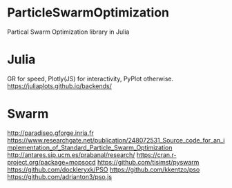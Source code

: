 # ParticleSwarmOptimization

Partical Swarm Optimization library in Julia

# Julia

GR for speed, Plotly(JS) for interactivity, PyPlot otherwise.
https://juliaplots.github.io/backends/

# Swarm
http://paradiseo.gforge.inria.fr
https://www.researchgate.net/publication/248072531_Source_code_for_an_implementation_of_Standard_Particle_Swarm_Optimization
http://antares.sip.ucm.es/prabanal/research/
https://cran.r-project.org/package=mopsocd
https://github.com/tisimst/pyswarm
https://github.com/dockleryxk/PSO
https://github.com/kkentzo/pso
https://github.com/adrianton3/pso.js

